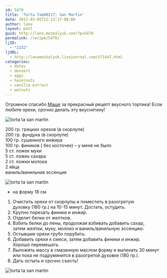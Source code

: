 ```yaml
---
id: 5478
title: 'Torta Ta&#8217; San Martin'
date: 2012-03-05T22:13:17-08:00
author: lana
layout: post
guid: http://lana.moskalyuk.com/?p=5478
permalink: /recipe/5478/
ljID:
  - "2232"
ljURL:
  - http://lanamoskalyuk.livejournal.com/571447.html
categories:
  - dates
  - dessert
  - eggs
  - hazelnuts
  - vanilla extract
  - walnuts
---
```

Огромное спасибо [Маше](http://shebets.livejournal.com/37279.html?view=1401759#t1401759) за прекрасный рецепт вкусного тортика! Если любите орехи, срочно делать эту вкуснятину!

![torta ta san martin](http://farm8.staticflickr.com/7189/6958063217_ae066259ef_z.jpg) 

200 гр. грецких орехов (в скорлупе)  
200 гр. фундука (в скорлупе)  
100 гр. сушенного инжира  
100 гр. фиников ( без косточек) &#8211; у меня не было  
5 ст. ложек муки  
5 ст. ложек сахара  
2 ст. ложки молока  
2 яйца  
ваниль/ванильная эссенция

![torta ta san martin](http://farm8.staticflickr.com/7181/6811953368_9413648c0a_z.jpg) 

* на форму 18 см

1. Очистить орехи от скорлупы и поместить в разогретую  
духовку (180 гр.) на 10-15 минут. Достать, остудить.  
2. Крупно порезать финики и инжир.  
3. Отделит белки от желтков.  
4. Взбить белки до пены, продолжая взбивать добавить сахар,  
затем желтки, муку, молоко и ваниль/ванильную эссенцию.  
5. Остывшие орехи грубо порубить.  
6. Добавить орехи к смеси, затем добавить финики и инжир.  
Хорошо перемешать.  
7. Выложить массу в смазанную маслом форму и выпекать 30 минут  
или пока не подрумянится в разогретой духовке (180 гр.).  
8. Дать остыть и срочно съесть!

![torta ta san martin](http://farm8.staticflickr.com/7048/6811952916_153a126680_z.jpg)